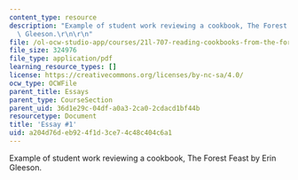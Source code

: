```yaml
---
content_type: resource
description: "Example of student work reviewing a cookbook, The Forest Feast by Erin\
  \ Gleeson.\r\n\r\n"
file: /ol-ocw-studio-app/courses/21l-707-reading-cookbooks-from-the-forme-of-cury-to-the-smitten-kitchen-spring-2017/a204d76deb924f1d3ce74c48c404c6a1_MIT21L_707S17_First_Essay.pdf
file_size: 324976
file_type: application/pdf
learning_resource_types: []
license: https://creativecommons.org/licenses/by-nc-sa/4.0/
ocw_type: OCWFile
parent_title: Essays
parent_type: CourseSection
parent_uid: 36d1e29c-04df-a0a3-2ca0-2cdacd1bf44b
resourcetype: Document
title: 'Essay #1'
uid: a204d76d-eb92-4f1d-3ce7-4c48c404c6a1
---
```

Example of student work reviewing a cookbook, The Forest Feast by Erin Gleeson.


